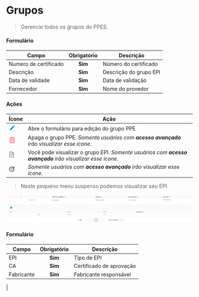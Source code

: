# Grupos

> Gerencie todos os grupos do PPES.

#### Formulário

| Campo                 | Obrigatório | Descrição              |
| --------------------- | :---------: | ---------------------- |
| Numero de certificado |   **Sim**   | Número do certificado  |
| Descrição             |   **Sim**   | Descrição do grupo EPI |
| Data de validade      |   **Sim**   | Data de validação      |
| Fornecedor            |   **Sim**   | Nome do provedor       |

#### Ações

| Ícone                                    | Ação                                                                                                     |
| ---------------------------------------- | -------------------------------------------------------------------------------------------------------- |
| ![logo](../../assets/icons/Pencil.png)   | Abre o formulário para edição do grupo PPE                                                               |
| ![logo](../../assets/icons/Trash.png)    | Apaga o grupo PPE. _Somente usuários com **acesso avançado** irão visualizar esse ícone._                |
| ![logo](../../assets/icons/ShowFile.png) | Você pode visualizar o grupo EPI. _Somente usuários com **acesso avançado** irão visualizar esse ícone._ |
| ![logo](../../assets/icons/reload.png)   | _Somente usuários com **acesso avançado** irão visualizar esse ícone._                                   |

> Neste pequeno menu suspenso podemos visualizar seu EPI

![Formulário](../../assets/screenshots/ca.png)

#### Formulário

| Campo      | Obrigatório | Descrição                |
| ---------- | :---------: | ------------------------ |
| EPI        |   **Sim**   | Tipo de EPI              |
| CA         |   **Sim**   | Certificado de aprovação |
| Fabricante |   **Sim**   | Fabricante responsável   |

|

